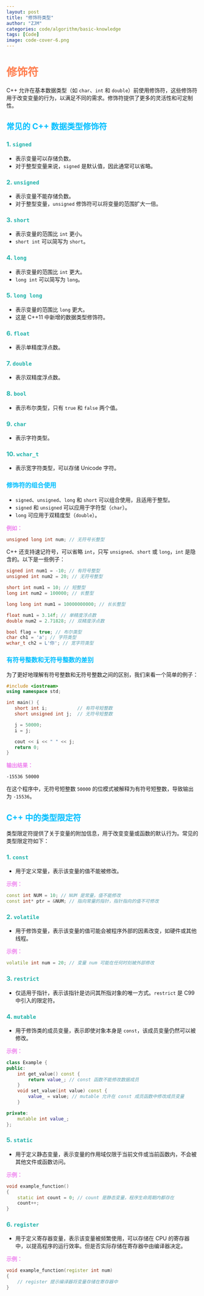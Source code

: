 ```yaml
---
layout: post
title: "修饰符类型"
author: "ZJM"
categories: code/algorithm/basic-knowledge
tags: [Code]
image: code-cover-6.png
---
```



# <span style="color: rgb(255,127,80);">**修饰符**</span>


C++ 允许在基本数据类型（如 `char`、`int` 和 `double`）前使用修饰符，这些修饰符用于改变变量的行为，以满足不同的需求。修饰符提供了更多的灵活性和可定制性。

## <span style="color: rgb(0,191,255);">**常见的 C++ 数据类型修饰符**</span>

### <span style="color: rgb(32,178,170);">**1. `signed`**</span> 
- 表示变量可以存储负数。
- 对于整型变量来说，`signed` 是默认值，因此通常可以省略。

### <span style="color: rgb(32,178,170);">**2. `unsigned`**</span> 
- 表示变量不能存储负数。
- 对于整型变量，`unsigned` 修饰符可以将变量的范围扩大一倍。

### <span style="color: rgb(32,178,170);">**3. `short`**</span> 
- 表示变量的范围比 `int` 更小。
- `short int` 可以简写为 `short`。

### <span style="color: rgb(32,178,170);">**4. `long`**</span> 
- 表示变量的范围比 `int` 更大。
- `long int` 可以简写为 `long`。

### <span style="color: rgb(32,178,170);">**5. `long long`**</span> 
- 表示变量的范围比 `long` 更大。
- 这是 C++11 中新增的数据类型修饰符。

### <span style="color: rgb(32,178,170);">**6. `float`**</span> 
- 表示单精度浮点数。

### <span style="color: rgb(32,178,170);">**7. `double`**</span> 
- 表示双精度浮点数。

### <span style="color: rgb(32,178,170);">**8. `bool`**</span> 
- 表示布尔类型，只有 `true` 和 `false` 两个值。

### <span style="color: rgb(32,178,170);">**9. `char`**</span> 
- 表示字符类型。

### <span style="color: rgb(32,178,170);">**10. `wchar_t`**</span> 
- 表示宽字符类型，可以存储 Unicode 字符。

### <span style="color: rgb(0,191,255);">**修饰符的组合使用**</span>

- `signed`、`unsigned`、`long` 和 `short` 可以组合使用，且适用于整型。
- `signed` 和 `unsigned` 可以应用于字符型（`char`）。
- `long` 可应用于双精度型（`double`）。

<span style="color: rgb(238,130,238);">**例如：**</span>

```cpp
unsigned long int num; // 无符号长整型
```

C++ 还支持速记符号，可以省略 `int`，只写 `unsigned`、`short` 或 `long`，`int` 是隐含的。以下是一些例子：

```cpp
signed int num1 = -10; // 有符号整型
unsigned int num2 = 20; // 无符号整型

short int num1 = 10; // 短整型
long int num2 = 100000; // 长整型

long long int num1 = 10000000000; // 长长整型

float num1 = 3.14f; // 单精度浮点数
double num2 = 2.71828; // 双精度浮点数

bool flag = true; // 布尔类型
char ch1 = 'a'; // 字符类型
wchar_t ch2 = L'你'; // 宽字符类型
```

### <span style="color: rgb(0,191,255);">**有符号整数和无符号整数的差别**</span>

为了更好地理解有符号整数和无符号整数之间的区别，我们来看一个简单的例子：

```cpp
#include <iostream>
using namespace std;

int main() {
   short int i;           // 有符号短整数
   short unsigned int j;  // 无符号短整数

   j = 50000;
   i = j;

   cout << i << " " << j;
   return 0;
}
```

<span style="color: rgb(238,130,238);">**输出结果：**</span>

```
-15536 50000
```

在这个程序中，无符号短整数 `50000` 的位模式被解释为有符号短整数，导致输出为 `-15536`。

## <span style="color: rgb(0,191,255);">**C++ 中的类型限定符**</span>

类型限定符提供了关于变量的附加信息，用于改变变量或函数的默认行为。常见的类型限定符如下：

### <span style="color: rgb(32,178,170);">**1. `const`**</span> 

- 用于定义常量，表示该变量的值不能被修改。

<span style="color: rgb(238,130,238);">**示例：**</span>

```cpp
const int NUM = 10; // NUM 是常量，值不能修改
const int* ptr = &NUM; // 指向常量的指针，指针指向的值不可修改
```

### <span style="color: rgb(32,178,170);">**2. `volatile`**</span> 

- 用于修饰变量，表示该变量的值可能会被程序外部的因素改变，如硬件或其他线程。

<span style="color: rgb(238,130,238);">**示例：**</span>

```cpp
volatile int num = 20; // 变量 num 可能在任何时刻被外部修改
```

### <span style="color: rgb(32,178,170);">**3. `restrict`**</span> 

- 仅适用于指针，表示该指针是访问其所指对象的唯一方式。`restrict` 是 C99 中引入的限定符。

### <span style="color: rgb(32,178,170);">**4. `mutable`**</span> 

- 用于修饰类的成员变量，表示即使对象本身是 `const`，该成员变量仍然可以被修改。

<span style="color: rgb(238,130,238);">**示例：**</span>

```cpp
class Example {
public:
    int get_value() const {
        return value_; // const 函数不能修改数据成员
    }
    void set_value(int value) const {
        value_ = value; // mutable 允许在 const 成员函数中修改成员变量
    }

private:
    mutable int value_;
};
```

### <span style="color: rgb(32,178,170);">**5. `static`**</span> 

- 用于定义静态变量，表示变量的作用域仅限于当前文件或当前函数内，不会被其他文件或函数访问。

<span style="color: rgb(238,130,238);">**示例：**</span>

```cpp
void example_function()
{
    static int count = 0; // count 是静态变量，程序生命周期内都存在
    count++;
}
```

### <span style="color: rgb(32,178,170);">**6. `register`**</span> 

- 用于定义寄存器变量，表示该变量被频繁使用，可以存储在 CPU 的寄存器中，以提高程序的运行效率。但是否实际存储在寄存器中由编译器决定。

<span style="color: rgb(238,130,238);">**示例：**</span>

```cpp
void example_function(register int num)
{
    // register 提示编译器将变量存储在寄存器中
}
```
